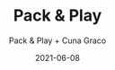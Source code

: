 ---
date: '2021-06-08'
title: Pack & Play
subtitle: Pack & Play + Cuna Graco
image: https://lh3.googleusercontent.com/jwmyJiY1B8g__A9gmJrZM3hwhsxq2ep_uwsqJAD66j5h3ItzcXBIKGUTj5YEMMjKT3IdOXD5KKcliFeEuxMSCflYBII0OlLoCI__ZbmNdpOg0dFucFN4eV1LhQ6L0Hdu_Pp4nd7H1DI=w2400
price: $ 35.000
weight: 35
description: Corral plegable mas cuna marca Gracco. Se puede utilizar como corral de juegos y como cuna para viajes. Incluye mudador plegable que se adhiere a la cuna. 
link: 
exclude: false
---
